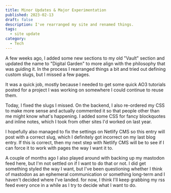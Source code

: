 ```yaml
---
title: Minor Updates & Major Experimentation
published: 2023-02-13
draft: false
description: I've rearranged my site and renamed things.
tags:
  - site update
category:
  - Tech
---
```


A few weeks ago, I added some new sections to my old "Vault" section and updated
the name to "Digital Garden" to more align with the philosophy that was guiding
it. In the process I rearranged things a bit and tried out defining custom
slugs, but I missed a few pages.

It was a quick job, mostly because I needed to get some quick AO3 tutorials
posted for a project I was working on somewhere I could continue to reuse them.

Today, I fixed the slugs I missed. On the backend, I also re-ordered my CSS to
make more sense and actually commented it so that people other than me might
know what's happening. I added some CSS for fancy blockquotes and inline notes,
which I took from other sites I'd worked on last year.

I hopefully also managed to fix the settings on Netlify CMS so this entry will
post with a correct slug, which I definitely got incorrect on my last blog
entry. If this is correct, then my next step with Netlify CMS will be to see if
I can force it to work with pages the way I want it to.

A couple of months ago I also played around with backing up my mastodon feed
here, but I'm not settled on if I want to do that or not. I did get something
styled the way I want, but I've been questioning whether I think of mastodon as
an ephemeral communication or something long-term and I haven't decided where
I've landed. for now, I think I'll keep grabbing my rss feed every once in a
while as I try to decide what I want to do.
